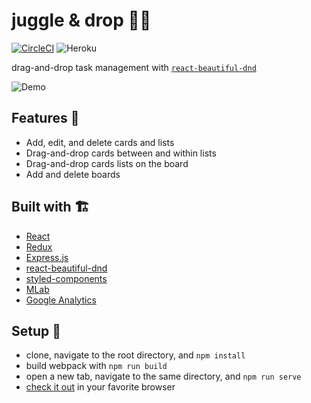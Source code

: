 # juggle & drop 🤹‍♂️

[![CircleCI](https://circleci.com/gh/zroyer/juggle-and-drop/tree/master.svg?style=svg)](https://circleci.com/gh/zroyer/juggle-and-drop/tree/master)
![Heroku](https://heroku-badge.herokuapp.com/?app=juggle-and-drop)

drag-and-drop task management with [`react-beautiful-dnd`](https://github.com/atlassian/react-beautiful-dnd)

![Demo](http://i.imgur.com/zCkv3kg.gif)

## Features 👀

- Add, edit, and delete cards and lists
- Drag-and-drop cards between and within lists
- Drag-and-drop cards lists on the board
- Add and delete boards

## Built with 🏗

- [React](https://github.com/facebook/react)
- [Redux](https://github.com/reduxjs/redux)
- [Express.js](https://github.com/expressjs)
- [react-beautiful-dnd](https://github.com/atlassian/react-beautiful-dnd)
- [styled-components](https://www.styled-components.com/)
- [MLab](https://mlab.com/)
- [Google Analytics](https://github.com/react-ga/react-ga)

## Setup 🚀

- clone, navigate to the root directory, and `npm install`
- build webpack with `npm run build`
- open a new tab, navigate to the same directory, and `npm run serve`
- [check it out](http://localhost:1738) in your favorite browser

